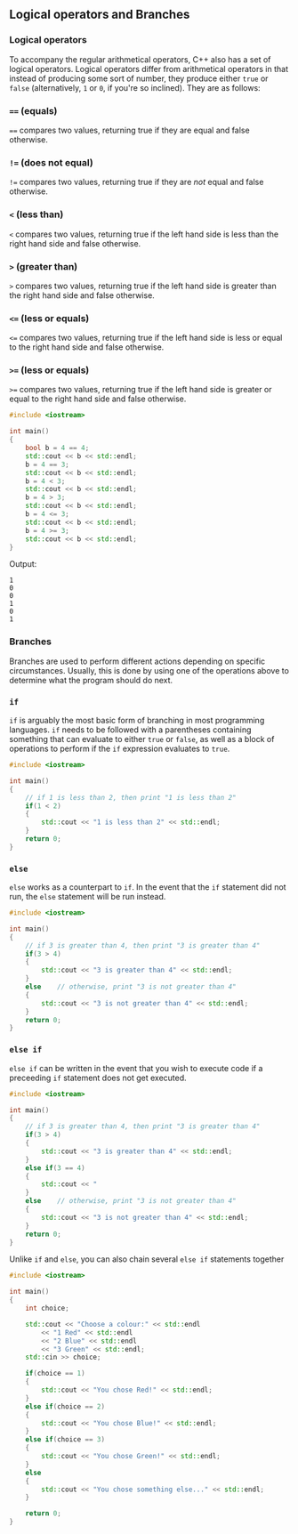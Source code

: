 ## Logical operators and Branches

### Logical operators

To accompany the regular arithmetical operators, C++ also has a set of logical operators. Logical operators differ from arithmetical operators in that instead of producing some sort of number, they produce either `true` or `false` (alternatively, `1` or `0`, if you're so inclined). They are as follows:

### `==` (equals)

`==` compares two values, returning true if they are equal and false otherwise.

### `!=` (does not equal)

`!=` compares two values, returning true if they are *not* equal and false otherwise.

### `<` (less than)

`<` compares two values, returning true if the left hand side is less than the right hand side and false otherwise.

### `>` (greater than)

`>` compares two values, returning true if the left hand side is greater than the right hand side and false otherwise.

### `<=` (less or equals)

`<=` compares two values, returning true if the left hand side is less or equal to the right hand side and false otherwise.

### `>=` (less or equals)

`>=` compares two values, returning true if the left hand side is greater or equal to the right hand side and false otherwise.

```cpp
#include <iostream>

int main()
{
	bool b = 4 == 4;
	std::cout << b << std::endl;
	b = 4 == 3;
	std::cout << b << std::endl;
	b = 4 < 3;
	std::cout << b << std::endl;
	b = 4 > 3;
	std::cout << b << std::endl;
	b = 4 <= 3;
	std::cout << b << std::endl;
	b = 4 >= 3;
	std::cout << b << std::endl;
}
```

Output:
```
1
0
0
1
0
1
```

### Branches

Branches are used to perform different actions depending on specific circumstances. Usually, this is done by using one of the operations above to determine what the program should do next.

### `if`

`if` is arguably the most basic form of branching in most programming languages. `if` needs to be followed with a parentheses containing something that can evaluate to either `true` or `false`, as well as a block of operations to perform if the `if` expression evaluates to `true`.

```cpp
#include <iostream>

int main()
{
	// if 1 is less than 2, then print "1 is less than 2"
	if(1 < 2)
	{
		std::cout << "1 is less than 2" << std::endl;
	}
	return 0;
}
```

### `else`

`else` works as a counterpart to `if`. In the event that the `if` statement did not run, the `else` statement will be run instead.

```cpp
#include <iostream>

int main()
{
	// if 3 is greater than 4, then print "3 is greater than 4"
	if(3 > 4)
	{
		std::cout << "3 is greater than 4" << std::endl;
	}
	else	// otherwise, print "3 is not greater than 4"
	{
		std::cout << "3 is not greater than 4" << std::endl;
	}
	return 0;
}
```

### `else if`

`else if` can be written in the event that you wish to execute code if a preceeding `if` statement does not get executed.

```cpp
#include <iostream>

int main()
{
	// if 3 is greater than 4, then print "3 is greater than 4"
	if(3 > 4)
	{
		std::cout << "3 is greater than 4" << std::endl;
	}
	else if(3 == 4) 
	{
		std::cout << "
	}
	else	// otherwise, print "3 is not greater than 4"
	{
		std::cout << "3 is not greater than 4" << std::endl;
	}
	return 0;
}
```

Unlike `if` and `else`, you can also chain several `else if` statements together

```cpp
#include <iostream>

int main()
{
	int choice;

	std::cout << "Choose a colour:" << std::endl
		<< "1 Red" << std::endl
		<< "2 Blue" << std::endl
		<< "3 Green" << std::endl;
	std::cin >> choice;

	if(choice == 1)
	{
		std::cout << "You chose Red!" << std::endl;
	}
	else if(choice == 2)
	{
		std::cout << "You chose Blue!" << std::endl;
	}
	else if(choice == 3)
	{
		std::cout << "You chose Green!" << std::endl;
	}
	else
	{
		std::cout << "You chose something else..." << std::endl;
	}

	return 0;
}
```
